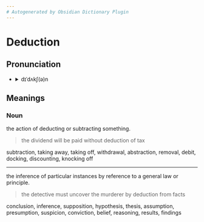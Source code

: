 ```yaml
---
# Autogenerated by Obsidian Dictionary Plugin
---
```


# Deduction

## Pronunciation

- <details><summary>dɪˈdʌkʃ(ə)n</summary><audio controls><source src="//ssl.gstatic.com/dictionary/static/sounds/20200429/deduction--_gb_1.mp3"></audio></details>

## Meanings

### Noun

the action of deducting or subtracting something.

> the dividend will be paid without deduction of tax

subtraction, taking away, taking off, withdrawal, abstraction, removal, debit, docking, discounting, knocking off

---

the inference of particular instances by reference to a general law or principle.

> the detective must uncover the murderer by deduction from facts

conclusion, inference, supposition, hypothesis, thesis, assumption, presumption, suspicion, conviction, belief, reasoning, results, findings


